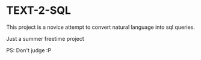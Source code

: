 # TEXT-2-SQL
This project is a novice attempt to convert natural language into sql queries.

Just a summer freetime project

PS: Don't judge :P
